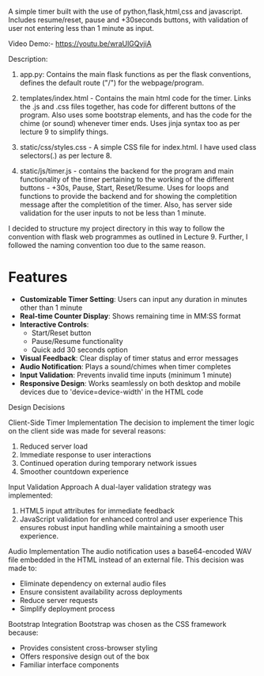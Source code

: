 A simple timer built with the use of python,flask,html,css and javascript. Includes resume/reset, pause and +30seconds buttons, with validation of user not entering less than 1 minute as input.

Video Demo:- https://youtu.be/wraUlGQvjiA

Description:

1. app.py: Contains the main flask functions as per the flask conventions, defines the default route ("/") for the webpage/program.

2. templates/index.html - Contains the main html code for the timer. Links the .js and .css files together, has code for different buttons of the program. Also uses some bootstrap elements, and has the code for the chime (or sound) whenever timer ends. Uses jinja syntax too as per lecture 9 to simplify things.

3. static/css/styles.css - A simple CSS file for index.html. I have used class selectors(.) as per lecture 8.

4. static/js/timer.js - contains the backend for the program and main functionality of the timer pertaining to the working of the different buttons - +30s, Pause, Start, Reset/Resume. Uses for loops and functions to provide the backend and for showing the completition message after the completition of the timer. Also, has server side validation for the user inputs to not be less than 1 minute.

I decided to structure my project directory in this way to follow the convention with flask web programmes as outlined in Lecture 9. Further, I followed the naming convention too due to the same reason.

# Features
- **Customizable Timer Setting**: Users can input any duration in minutes other than 1 minute
- **Real-time Counter Display**: Shows remaining time in MM:SS format
- **Interactive Controls**:
  - Start/Reset button
  - Pause/Resume functionality
  - Quick add 30 seconds option
- **Visual Feedback**: Clear display of timer status and error messages
- **Audio Notification**: Plays a sound/chimes when timer completes
- **Input Validation**: Prevents invalid time inputs (minimum 1 minute)
- **Responsive Design**: Works seamlessly on both desktop and mobile devices due to 'device=device-width' in the HTML code

Design Decisions

 Client-Side Timer Implementation
The decision to implement the timer logic on the client side was made for several reasons:
1. Reduced server load
2. Immediate response to user interactions
3. Continued operation during temporary network issues
4. Smoother countdown experience

 Input Validation Approach
A dual-layer validation strategy was implemented:
1. HTML5 input attributes for immediate feedback
2. JavaScript validation for enhanced control and user experience
This ensures robust input handling while maintaining a smooth user experience.

 Audio Implementation
The audio notification uses a base64-encoded WAV file embedded in the HTML instead of an external file. This decision was made to:
- Eliminate dependency on external audio files
- Ensure consistent availability across deployments
- Reduce server requests
- Simplify deployment process

 Bootstrap Integration
Bootstrap was chosen as the CSS framework because:
- Provides consistent cross-browser styling
- Offers responsive design out of the box
- Familiar interface components
